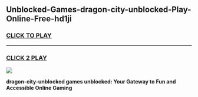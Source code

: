 
## Unblocked-Games-dragon-city-unblocked-Play-Online-Free-hd1ji
<h3>
<a href="https://premium76.site?title=dragon-city-unblocked&ref=26A">CLICK TO PLAY</a></h3>
<hr>

<h3>
<a href="https://premium76.site?title=dragon-city-unblocked&ref=26A">CLICK 2 PLAY</a>
  
</h3>

<a href="https://premium76.site?title=dragon-city-unblocked&ref=26A"><img src="https://clearcache.store/games.png"></a>


**dragon-city-unblocked games unblocked: Your Gateway to Fun and Accessible Online Gaming**
